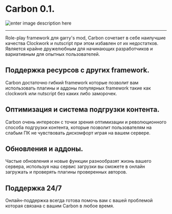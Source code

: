 
<h1 id="Carbon.">Carbon 0.1.</h1>
<p><img src="http://cdn.teamandroid.com/wp-content/uploads/2013/12/XzinYIT1.png" alt="enter image description here">


----------


Role-play framework для garry's mod, 
Carbon сочетает в себе наилучшие качества Сlockwork и nutscript при этом избавлен от их недостатков. 
Является крайне дружелюбным для начинающих разработчиков и вариативным для опытных пользователей.
 </strong></p>
<h2 id="2">Поддержка ресурсов с других framework.</h2>
Carbon достаточно гибкий framework которые позволит вам использовать плагины и аддоны популярных framework такие как clockwork или nutscript без каких либо заморочек.

<h2 id="3.">Оптимизация и система подгрузки контента.</h2>

Carbon очень интересен с точки зрения оптимизации и революционного способа подгрузки контента, которые позволит пользователям на слабым ПК не чувствовать дискомфорт играя на вашем сервере.

<h2 id="4">Обновления и аддоны.</h2>
Частые обновления и новые функции разнообразят жизнь вашего сервера, используя наш сервис загрузки вы сможете в онлайн загружать и проверять плагины проверенных авторов.

<h2 id="5">Поддержка 24/7</h2>

Онлайн-поддержка всегда готова помочь вам с вашей проблемой которая связана с вашим Carbon в любое время.
